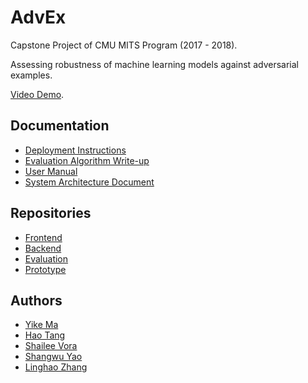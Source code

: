 # AdvEx

Capstone Project of CMU MITS Program (2017 - 2018).

Assessing robustness of machine learning models against adversarial examples.

[Video Demo](https://www.youtube.com/watch?v=KJ1zZsia5yQ).

## Documentation

- [Deployment Instructions](https://github.com/AdvEx/AdvEx/blob/master/docs/DEPLOYMENT.md)
- [Evaluation Algorithm Write-up](https://github.com/ShangwuYao/AdvEx_Evaluation/blob/master/src/README.md)
- [User Manual](https://drive.google.com/file/d/1pF-8ua3siwjLtv8VMhDLpIdontqFJ18t/view?usp=sharing)
- [System Architecture Document](https://drive.google.com/file/d/1HLcnypR9BlCeb3HzXlZNdu7IDcVYRT8U/view?usp=sharing)

## Repositories

- [Frontend](https://github.com/AdvEx/AdvEx-FE)
- [Backend](https://github.com/ShangwuYao/AdvEx_BE)
- [Evaluation](https://github.com/ShangwuYao/AdvEx_Evaluation)
- [Prototype](https://github.com/AdvEx/AdvEx-Alpha)

## Authors

- [Yike Ma](https://github.com/yikema)
- [Hao Tang](https://github.com/ryantang1)
- [Shailee Vora](https://github.com/Shai25)
- [Shangwu Yao](https://github.com/ShangwuYao)
- [Linghao Zhang](https://github.com/dnc1994)

